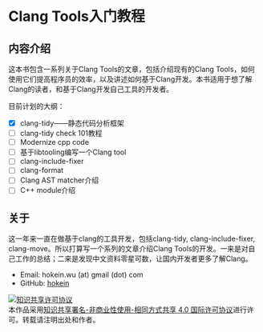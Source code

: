 # Clang Tools入门教程

## 内容介绍

这本书包含一系列关于Clang Tools的文章，包括介绍现有的Clang Tools，如何使用它们提高程序员的效率，以及讲述如何基于Clang开发。本书适用于想了解Clang的读者，和基于Clang开发自己工具的开发者。

目前计划的大纲：

* [x] clang-tidy——静态代码分析框架
* [ ] clang-tidy check 101教程
* [ ] Modernize cpp code
* [ ] 基于libtooling编写一个Clang tool
* [ ] clang-include-fixer
* [ ] clang-format
* [ ] Clang AST matcher介绍
* [ ] C++ module介绍

## 关于

这一年来一直在做基于clang的工具开发，包括clang-tidy, clang-include-fixer, clang-move。所以打算写一个系列的文章介绍Clang Tools的开发。一来是对自己工作的总结；二来是发现中文资料零星可数，让国内开发者更多了解Clang。

* Email: hokein.wu (at) gmail (dot) com
* GitHub: [hokein](https://github.com/hokein/)

<a rel="license" href="http://creativecommons.org/licenses/by-nc-sa/4.0/"><img alt="知识共享许可协议" style="border-width:0" src="https://i.creativecommons.org/l/by-nc-sa/4.0/80x15.png" /></a><br />本作品采用<a rel="license" href="http://creativecommons.org/licenses/by-nc-sa/4.0/">知识共享署名-非商业性使用-相同方式共享 4.0 国际许可协议</a>进行许可。转载请注明出处和作者。
